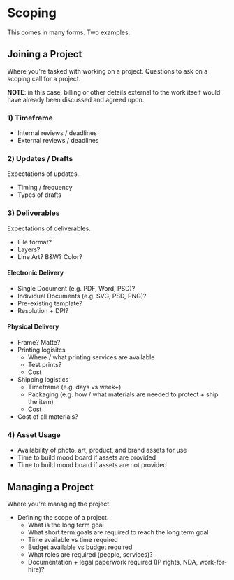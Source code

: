 # Scoping

This comes in many forms. Two examples:

## Joining a Project

Where you're tasked with working on a project. Questions to ask on a scoping call for a project.

**NOTE**: in this case, billing or other details external to the work itself would have already been discussed and agreed upon.

### 1) Timeframe

- Internal reviews / deadlines
- External reviews / deadlines

### 2) Updates / Drafts

Expectations of updates.

- Timing / frequency
- Types of drafts

### 3) Deliverables

Expectations of deliverables.

- File format?
- Layers?
- Line Art? B&W? Color?

#### Electronic Delivery

- Single Document (e.g. PDF, Word, PSD)?
- Individual Documents (e.g. SVG, PSD, PNG)?
- Pre-existing template?
- Resolution + DPI?

#### Physical Delivery

- Frame? Matte?
- Printing logisitcs
	* Where / what printing services are available
	* Test prints?
	* Cost
- Shipping logistics
	* Timeframe (e.g. days vs week+)
	* Packaging (e.g. how / what materials are needed to protect + ship the item)
	* Cost
- Cost of all materials?

### 4) Asset Usage

- Availability of photo, art, product, and brand assets for use
- Time to build mood board if assets are provided
- Time to build mood board if assets are not provided

## Managing a Project

Where you're managing the project.

- Defining the scope of a project.
	* What is the long term goal
	* What short term goals are required to reach the long term goal
	* Time available vs time required
	* Budget available vs budget required
	* What roles are required (people, services)?
	* Documentation + legal paperwork required (IP rights, NDA, work-for-hire)?
